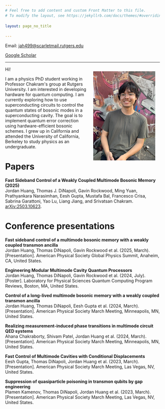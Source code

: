 ```yaml
---
# Feel free to add content and custom Front Matter to this file.
# To modify the layout, see https://jekyllrb.com/docs/themes/#overriding-theme-defaults

layout: page_no_title

---
```


Email: jah499@scarletmail.rutgers.edu

<a href="https://scholar.google.com/citations?user=OBz-gQEAAAAJ&h">Google Scholar</a>

---


<img src="/files/Jordan Huang.jpg" alt="Jordan Huang" width="40%" align="right" style="padding:15px;"/>

Hi! 

I am a physics PhD student working in Professor Chakram's group at Rutgers University. I am interested in developing hardware for quantum computing. I am currently exploring how to use superconducting circuits to control the quantum states of bosonic modes in a superconducting cavity. The goal is to implement quantum error correction using hardware-efficient bosonic schemes. I grew up in California and attended the University of California, Berkeley to study physics as an undergraduate. 

# Papers

<b>Fast Sideband Control of a Weakly Coupled Multimode Bosonic Memory (2025)</b> 
<br>
Jordan Huang, Thomas J. DiNapoli, Gavin Rockwood, Ming Yuan, Prathyankara Narasimhan, Eesh Gupta, Mustafa Bal, Francesco Crisa, Sabrina Garattoni, Yao Lu, Liang Jiang, and Srivatsan Chakram.
<a href="https://arxiv.org/abs/2503.10623">arXiv:2503.10623</a>.

# Conference presentations

<b>Fast sideband control of a multimode bosonic memory with a weakly coupled transmon ancilla</b>
<br>
Jordan Huang, Thomas DiNapoli, Gavin Rockwood et al. (2025, March). [Presentation]. American Physical Society Global Physics Summit, Anaheim, CA, United States.

<b>Engineering Modular Multimode Cavity Quantum Processors</b>
<br>
Jordan Huang, Thomas DiNapoli, Gavin Rockwood et al. (2024, July). [Poster]. Laboratory for Physical Sciences Quantum Computing Program Reviews, Boston, MA, United States.

<b>Control of a long-lived multimode bosonic memory with a weakly coupled transmon ancilla</b>
<br>
Jordan Huang, Thomas DiNapoli, Eesh Gupta et al. (2024, March). [Presentation]. American Physical Society March Meeting, Minneapolis, MN, United States.

<b>Realizing measurement-induced phase transitions in multimode circuit QED systems</b> 
<br>
Ahana Chakraborty, Shivam Patel, Jordan Huang et al. (2024, March). [Presentation]. American Physical Society March Meeting, Minneapolis, MN, United States. 

<b>Fast Control of Multimode Cavities with Conditional Displacements</b>
<br>
Eesh Gupta, Thomas DiNapoli, Jordan Huang et al. (2023, March). [Presentation]. American Physical Society March Meeting, Las Vegas, NV, United States.

<b>Suppression of quasiparticle poisoning in transmon qubits by gap engineering</b>
<br>
Plamen Kamenov, Thomas DiNapoli, Jordan Huang et al. (2023, March). [Presentation]. American Physical Society March Meeting, Las Vegas, NV, United States.
